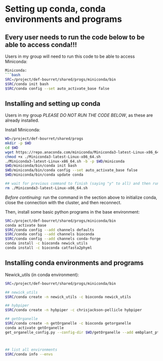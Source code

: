 # Setting up conda, conda environments and programs

## Every user needs to run the code below to be able to access conda!!!

Users in my group will need to run this code to be able to access Miniconda:
```bash
Miniconda:
```bash
SRC=/project/def-bourret/shared/progs/miniconda/bin
$SRC/conda init bash
$SRC/conda config --set auto_activate_base false

```

## Installing and setting up conda

Users in my group *PLEASE DO NOT RUN THE CODE BELOW*, as these are already installed.

Install Miniconda:
```bash
WD=/project/def-bourret/shared/progs
mkdir -p $WD
cd $WD
wget https://repo.anaconda.com/miniconda/Miniconda3-latest-Linux-x86_64.sh
chmod +x ./Miniconda3-latest-Linux-x86_64.sh
./Miniconda3-latest-Linux-x86_64.sh -b -p $WD/miniconda
$WD/miniconda/bin/conda init bash
$WD/miniconda/bin/conda config --set auto_activate_base false
$WD/miniconda/bin/conda update conda

## wait for previous command to finish (saying "y" to all) and then run:
rm ./Miniconda3-latest-Linux-x86_64.sh

```

*Before continuing:* run the command in the section above to initialize conda, close the connection with the cluster, and then reconnect.


Then, install some basic python programs in the base environment:
```bash
SRC=/project/def-bourret/shared/progs/miniconda/bin
conda activate base
$SRC/conda config --add channels defaults
$SRC/conda config --add channels bioconda
$SRC/conda config --add channels conda-forge
conda install -c bioconda newick_utils
conda install -c bioconda catfasta2phyml

```

## Installing conda environments and programs

Newick_utils (in conda environment):
```bash
SRC=/project/def-bourret/shared/progs/miniconda/bin

## newick_utils
$SRC/conda create -n newick_utils -c bioconda newick_utils

## hybpiper
$SRC/conda create -n hybpiper -c chrisjackson-pellicle hybpiper

## getOrganelle
$SRC/conda create -n getOrganelle -c bioconda getorganelle
conda activate getOrganelle
get_organelle_config.py --config-dir $WD/getOrganelle --add embplant_pt,embplant_mt,embplant_nr



## list all environments
$SRC/conda info --envs

```

